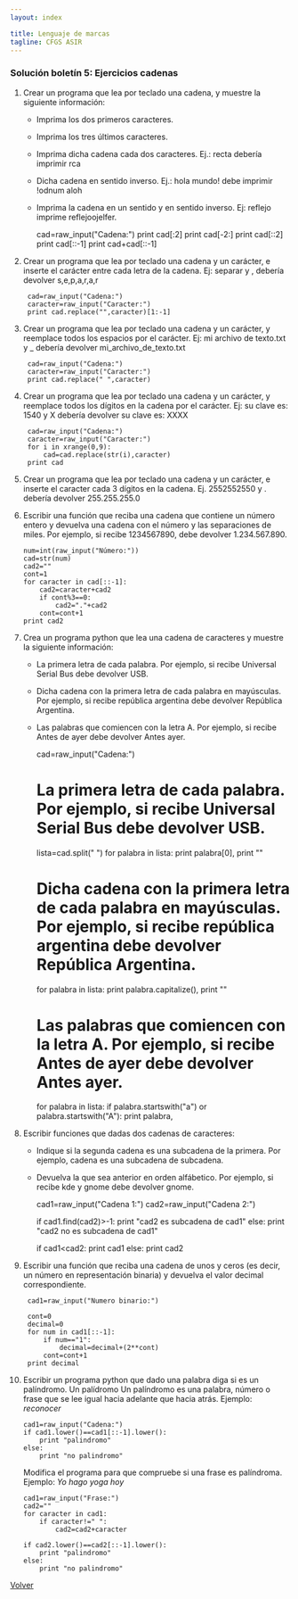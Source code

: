 ```yaml
---
layout: index

title: Lenguaje de marcas
tagline: CFGS ASIR
---
```


### Solución boletín 5: Ejercicios cadenas

1. Crear un programa que lea por teclado una cadena, y muestre la siguiente información:

	* Imprima los dos primeros caracteres.
    * Imprima los tres últimos caracteres.
    * Imprima dicha cadena cada dos caracteres. Ej.: recta debería imprimir rca
    * Dicha cadena en sentido inverso. Ej.: hola mundo! debe imprimir !odnum aloh
    * Imprima la cadena en un sentido y en sentido inverso. Ej: reflejo imprime reflejoojelfer.

    	cad=raw_input("Cadena:")
		print cad[:2]
		print cad[-2:]
		print cad[::2]
		print cad[::-1]
		print cad+cad[::-1]

2. Crear un programa que lea por teclado una cadena y un carácter, e inserte el carácter entre cada letra de la cadena. Ej: separar y , debería devolver s,e,p,a,r,a,r

		cad=raw_input("Cadena:")
		caracter=raw_input("Caracter:")
		print cad.replace("",caracter)[1:-1]

3. Crear un programa que lea por teclado una cadena y un carácter, y reemplace todos los espacios por el carácter. Ej: mi archivo de texto.txt y \_ debería devolver mi\_archivo\_de\_texto.txt

		cad=raw_input("Cadena:")
		caracter=raw_input("Caracter:")
		print cad.replace(" ",caracter)

4. Crear un programa que lea por teclado una cadena y un carácter, y reemplace todos los dígitos en la cadena por el carácter. Ej: su clave es: 1540 y X debería devolver su clave es: XXXX

		cad=raw_input("Cadena:")
		caracter=raw_input("Caracter:")
		for i in xrange(0,9):
			cad=cad.replace(str(i),caracter)
		print cad

5. Crear un programa que lea por teclado una cadena y un carácter, e inserte el caracter cada 3 dígitos en la cadena. Ej. 2552552550 y . debería devolver 255.255.255.0

6.  Escribir una función que reciba una cadena que contiene un número entero y devuelva una cadena con el número y las separaciones de miles. Por ejemplo, si recibe 1234567890, debe devolver 1.234.567.890.

		num=int(raw_input("Número:"))
		cad=str(num)
		cad2=""
		cont=1
		for caracter in cad[::-1]:
			cad2=caracter+cad2
			if cont%3==0:
				cad2="."+cad2
			cont=cont+1
		print cad2

7. Crea un programa python que lea una cadena de caracteres y muestre la siguiente información:

	* La primera letra de cada palabra. Por ejemplo, si recibe Universal Serial Bus debe devolver USB.
	* Dicha cadena con la primera letra de cada palabra en mayúsculas. Por ejemplo, si recibe república argentina debe devolver República Argentina.
	* Las palabras que comiencen con la letra A. Por ejemplo, si recibe Antes de ayer debe devolver Antes ayer.

		cad=raw_input("Cadena:")		

		# La primera letra de cada palabra. Por ejemplo, si recibe Universal Serial Bus debe devolver USB.
		lista=cad.split(" ")
		for palabra in lista:
			print palabra[0],
		print ""
		# Dicha cadena con la primera letra de cada palabra en mayúsculas. Por ejemplo, si recibe república argentina debe devolver República Argentina.
		for palabra in lista:
			print palabra.capitalize(),
		print ""		

		# Las palabras que comiencen con la letra A. Por ejemplo, si recibe Antes de ayer debe devolver Antes ayer.
		for palabra in lista:
			if palabra.startswith("a") or palabra.startswith("A"):
				print palabra,

8.  Escribir funciones que dadas dos cadenas de caracteres:

    * Indique si la segunda cadena es una subcadena de la primera. Por ejemplo, cadena es una subcadena de subcadena.
    * Devuelva la que sea anterior en orden alfábetico. Por ejemplo, si recibe kde y gnome debe devolver gnome.

    	cad1=raw_input("Cadena 1:")
	    cad2=raw_input("Cadena 2:")	
	

	    if cad1.find(cad2)>-1:
	    	print "cad2 es subcadena de cad1"
	    else:
	    	print "cad2 no es subcadena de cad1"	

	    if cad1<cad2:
	    	print cad1
	    else:
	    	print cad2

9. Escribir una función que reciba una cadena de unos y ceros (es decir, un número en representación binaria) y devuelva el valor decimal correspondiente.

		cad1=raw_input("Numero binario:")		

		cont=0
		decimal=0
		for num in cad1[::-1]:
			if num=="1":
				decimal=decimal+(2**cont)
			cont=cont+1
		print decimal

10. Escribir un programa python que dado una palabra diga si es un palíndromo. Un palídromo Un palíndromo es una palabra, número o frase que se lee igual hacia adelante que hacia atrás. Ejemplo: *reconocer*

		cad1=raw_input("Cadena:")	
		if cad1.lower()==cad1[::-1].lower():
			print "palindromo"
		else:
			print "no palindromo"

	Modifica el programa para que compruebe si una frase es palíndroma. Ejemplo: *Yo hago yoga hoy*

		cad1=raw_input("Frase:")
		cad2=""
		for caracter in cad1:
			if caracter!=" ":
				cad2=cad2+caracter		

		if cad2.lower()==cad2[::-1].lower():
			print "palindromo"
		else:
			print "no palindromo"




[Volver](index)